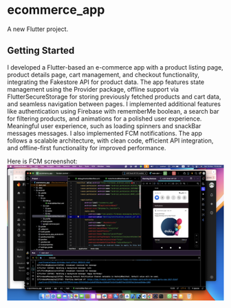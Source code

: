 # ecommerce_app

A new Flutter project.

## Getting Started

I developed a Flutter-based an e-commerce app with a product listing page, product details page,
cart management, and checkout functionality, integrating the Fakestore API for product data. The app
features state management using the Provider package, offline support via FlutterSecureStorage for
storing previously fetched products and cart data, and seamless navigation between pages. I
implemented additional features like authentication using Firebase with rememberMe boolean, a search
bar for filtering products, and animations for a polished user experience. Meaningful user
experience, such as loading spinners and snackBar messages messages. I also implemented FCM
notifications. The app follows a scalable architecture, with clean code, efficient API integration,
and offline-first functionality for improved performance.

Here is FCM screenshot:
![notifications.png](notifications.png)